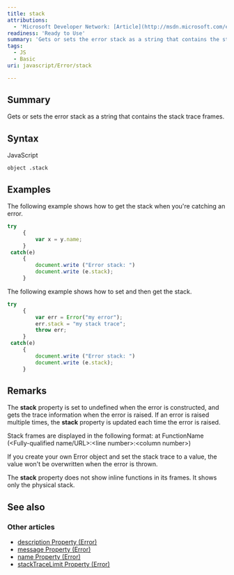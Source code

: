 ```yaml
---
title: stack
attributions:
  - 'Microsoft Developer Network: [Article](http://msdn.microsoft.com/en-us/library/ie/hh699850(v=vs.94).aspx)'
readiness: 'Ready to Use'
summary: 'Gets or sets the error stack as a string that contains the stack trace frames.'
tags:
  - JS
  - Basic
uri: javascript/Error/stack

---
```

## <span>Summary</span>

Gets or sets the error stack as a string that contains the stack trace frames.

## <span>Syntax</span>

<span class="language">JavaScript</span>

    object .stack

## <span>Examples</span>

The following example shows how to get the stack when you're catching an error.

``` js
try
     {
         var x = y.name;
     }
 catch(e)
     {
         document.write ("Error stack: ")
         document.write (e.stack);
     }
```

The following example shows how to set and then get the stack.

``` js
try
     {
         var err = Error("my error");
         err.stack = "my stack trace";
         throw err;
     }
 catch(e)
     {
         document.write ("Error stack: ")
         document.write (e.stack);
     }
```

## <span>Remarks</span>

The **stack** property is set to undefined when the error is constructed, and gets the trace information when the error is raised. If an error is raised multiple times, the **stack** property is updated each time the error is raised.

Stack frames are displayed in the following format: at FunctionName (\<Fully-qualified name/URL\>:\<line number\>:\<column number\>)

If you create your own Error object and set the stack trace to a value, the value won't be overwritten when the error is thrown.

The **stack** property does not show inline functions in its frames. It shows only the physical stack.

## <span>See also</span>

### <span>Other articles</span>

-   [description Property (Error)](/javascript/Error/description)
-   [message Property (Error)](/javascript/Error/message)
-   [name Property (Error)](/javascript/Error/name)
-   [stackTraceLimit Property (Error)](/javascript/Error/stackTraceLimit)

